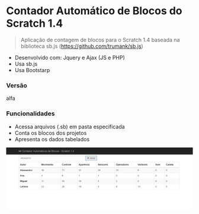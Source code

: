 Contador Automático de Blocos do Scratch 1.4
=========================

> Aplicação de contagem de blocos para o Scratch 1.4 baseada na biblioteca sb.js (https://github.com/trumank/sb.js)

* Desenvolvido com: Jquery e Ajax (JS e PHP)
* Usa sb.js
* Usa Bootstarp

### Versão
alfa

### Funcionalidades

* Acessa arquivos (.sb) em pasta especificada
* Conta os blocos dos projetos
* Apresenta os dados tabelados




![Tela Principal](https://github.com/LuisAraujo/ContadorAutomaticoBlocosScratch_v1.4/blob/master/tela.png)

